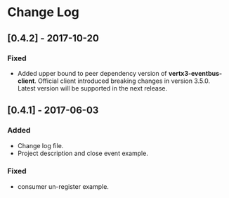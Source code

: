 # Change Log

## [0.4.2] - 2017-10-20
### Fixed
- Added upper bound to peer dependency version of __vertx3-eventbus-client__. Official client introduced breaking changes in version 3.5.0. Latest version will be supported in the next release.

## [0.4.1] - 2017-06-03
### Added
- Change log file.
- Project description and close event example.

### Fixed
- consumer un-register example.
